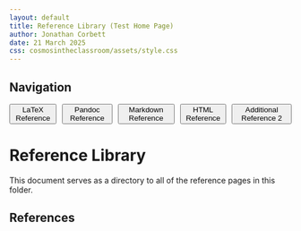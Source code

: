 ```yaml
---
layout: default
title: Reference Library (Test Home Page)
author: Jonathan Corbett
date: 21 March 2025
css: cosmosintheclassroom/assets/style.css
---
```


## Navigation

<div style="display: flex; gap: 10px;">
  <a href="ref_latex.html"><button>LaTeX Reference</button></a>
  <a href="ref_pandoc.html"><button>Pandoc Reference</button></a>
  <a href="ref_markdown.html"><button>Markdown Reference</button></a>
  <a href="ref_html.html"><button>HTML Reference</button></a>
  <a href="additional_ref_2.html"><button>Additional Reference 2</button></a>
</div>

# Reference Library

This document serves as a directory to all of the reference pages in this folder.


## References

[LaTeX Reference]: ref_latex.html
[Pandoc Reference]: cosmosintheclassroom.org/src/ref/ref_pandoc
[Markdown Reference]: ref_markdown
[HTML Reference]: ref_html.html
[Additional Reference 2]: additional_ref_2.html